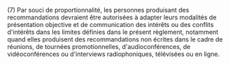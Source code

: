 (7) Par souci de proportionnalité, les personnes produisant des recommandations devraient être autorisées à adapter leurs modalités de présentation objective et de communication des intérêts ou des conflits d'intérêts dans les limites définies dans le présent règlement, notamment quand elles produisent des recommandations non écrites dans le cadre de réunions, de tournées promotionnelles, d'audioconférences, de vidéoconférences ou d'interviews radiophoniques, télévisées ou en ligne.